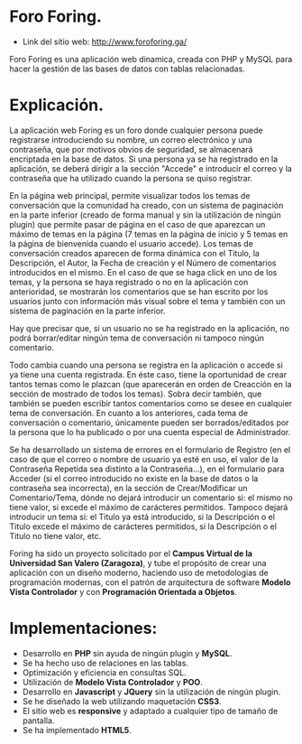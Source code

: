 # Foro Foring.
- Link del sitio web: http://www.foroforing.ga/

Foro Foring es una aplicación web dinamica, creada con PHP y MySQL para hacer la gestión de las bases de datos con tablas relacionadas.

# Explicación.

La aplicación web Foring es un foro donde cualquier persona puede registrarse introduciendo su nombre, un correo electrónico y una contraseña, que por motivos obvios de seguridad, se almacenará encriptada en la base de datos. 
Si una persona ya se ha registrado en la aplicación, se deberá dirigir a la sección "Accede" e introducir el correo y la contraseña que ha utilizado cuando la persona se quiso registrar.

En la página web principal, permite visualizar todos los temas de conversación que la comunidad ha creado, con un sistema de paginación en la parte inferior (creado de forma manual y sin la utilización de ningún plugin) que permite pasar de página en el caso de que aparezcan un máximo de temas en la página (7 temas en la página de inicio y 5 temas en la página de bienvenida cuando el usuario accede). Los temas de conversación creados aparecen de forma dinámica con el Titulo, la Descripción, el Autor, la Fecha de creación y el Número de comentarios introducidos en el mismo. En el caso de que se haga click en uno de los temas, y la persona se haya registrado o no en la aplicación con anterioridad, se mostrarán los comentarios que se han escrito por los usuarios junto con información más visual sobre el tema y también con un sistema de paginación en la parte inferior.

Hay que precisar que, si un usuario no se ha registrado en la aplicación, no podrá borrar/editar ningún tema de conversación ni tampoco ningún comentario.

Todo cambia cuando una persona se registra en la aplicación o accede si ya tiene una cuenta registrada. En éste caso, tiene la oportunidad de crear tantos temas como le plazcan (que aparecerán en orden de Creacción en la sección de mostrado de todos los temas). Sobra decir también, que también se pueden escribir tantos comentarios como se desee en cualquier tema de conversación. 
En cuanto a los anteriores, cada tema de conversación o comentario, únicamente pueden ser borrados/editados por la persona que lo ha publicado o por una cuenta especial de Administrador.

Se ha desarrollado un sistema de errores en el formulario de Registro (en el caso de que el correo o nombre de usuario ya esté en uso, el valor de la Contraseña Repetida sea distinto a la Contraseña...), en el formulario para Acceder (si el correo introducido no existe en la base de datos o la contraseña sea incorrecta), en la sección de Crear/Modificar un Comentario/Tema, dónde no dejará introducir un comentario si: el mismo no tiene valor, si excede el máximo de carácteres permitidos. Tampoco dejará introducir un tema si: el Titulo ya está introducido, si la Descripción o el Titulo excede el máximo de carácteres permitidos, si la Descripción o el Titulo no tiene valor, etc.

Foring ha sido un proyecto solicitado por el **Campus Virtual de la Universidad San Valero (Zaragoza)**, y tube el propósito de crear una aplicación con un diseño moderno, haciendo uso de metodologias de programación modernas, con el patrón de arquitectura de software **Modelo Vista Controlador** y con **Programación Orientada a Objetos**.

# Implementaciones:

- Desarrollo en **PHP** sin ayuda de ningún plugin y **MySQL**.
- Se ha hecho uso de relaciones en las tablas.
- Optimización y eficiencia en consultas SQL.
- Utilización de **Modelo Vista Controlador** y **POO**.
-	Desarrollo en **Javascript** y **JQuery** sin la utilización de ningún plugin.
-	Se he diseñado la web utilizando maquetación **CSS3**.
-	El sitio web es **responsive** y adaptado a cualquier tipo de tamaño de pantalla.
-	Se ha implementado **HTML5**.
